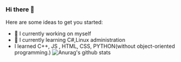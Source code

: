 ### Hi there 👋
Here are some ideas to get you started:

- 🔭 I currently working on myself
- 🌱 I currently learning C#,Linux administration
- I learned C++, JS , HTML, CSS, PYTHON(without object-oriented programming.)
![Anurag's github stats](https://github-readme-stats.vercel.app/api?username=bkomarow1990&show_icons=true)
